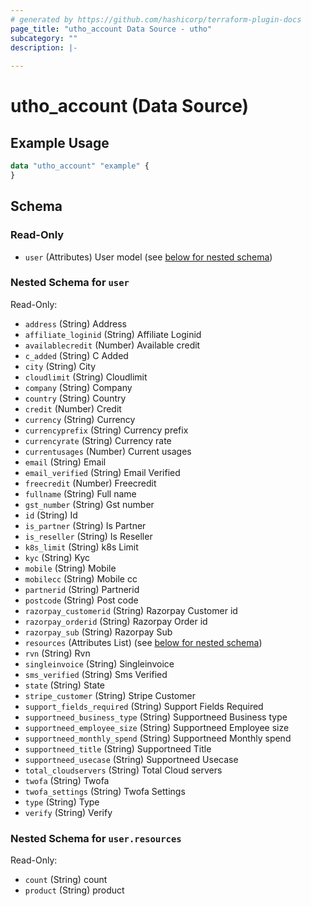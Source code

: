 ```yaml
---
# generated by https://github.com/hashicorp/terraform-plugin-docs
page_title: "utho_account Data Source - utho"
subcategory: ""
description: |-
  
---
```


# utho_account (Data Source)



## Example Usage

```terraform
data "utho_account" "example" {
}
```

<!-- schema generated by tfplugindocs -->
## Schema

### Read-Only

- `user` (Attributes) User model (see [below for nested schema](#nestedatt--user))

<a id="nestedatt--user"></a>
### Nested Schema for `user`

Read-Only:

- `address` (String) Address
- `affiliate_loginid` (String) Affiliate Loginid
- `availablecredit` (Number) Available credit
- `c_added` (String) C Added
- `city` (String) City
- `cloudlimit` (String) Cloudlimit
- `company` (String) Company
- `country` (String) Country
- `credit` (Number) Credit
- `currency` (String) Currency
- `currencyprefix` (String) Currency prefix
- `currencyrate` (String) Currency rate
- `currentusages` (Number) Current usages
- `email` (String) Email
- `email_verified` (String) Email Verified
- `freecredit` (Number) Freecredit
- `fullname` (String) Full name
- `gst_number` (String) Gst number
- `id` (String) Id
- `is_partner` (String) Is Partner
- `is_reseller` (String) Is Reseller
- `k8s_limit` (String) k8s Limit
- `kyc` (String) Kyc
- `mobile` (String) Mobile
- `mobilecc` (String) Mobile cc
- `partnerid` (String) Partnerid
- `postcode` (String) Post code
- `razorpay_customerid` (String) Razorpay Customer id
- `razorpay_orderid` (String) Razorpay Order id
- `razorpay_sub` (String) Razorpay Sub
- `resources` (Attributes List) (see [below for nested schema](#nestedatt--user--resources))
- `rvn` (String) Rvn
- `singleinvoice` (String) Singleinvoice
- `sms_verified` (String) Sms Verified
- `state` (String) State
- `stripe_customer` (String) Stripe Customer
- `support_fields_required` (String) Support Fields Required
- `supportneed_business_type` (String) Supportneed Business type
- `supportneed_employee_size` (String) Supportneed Employee size
- `supportneed_monthly_spend` (String) Supportneed Monthly spend
- `supportneed_title` (String) Supportneed Title
- `supportneed_usecase` (String) Supportneed Usecase
- `total_cloudservers` (String) Total Cloud servers
- `twofa` (String) Twofa
- `twofa_settings` (String) Twofa Settings
- `type` (String) Type
- `verify` (String) Verify

<a id="nestedatt--user--resources"></a>
### Nested Schema for `user.resources`

Read-Only:

- `count` (String) count
- `product` (String) product
